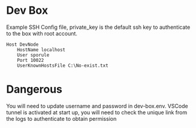 # Dev Box


Example SSH Config file, private_key is the default ssh key to authenticate to the box with root account.

```
Host DevNode
    HostName localhost
    User sporule
    Port 10022
    UserKnownHostsFile C:\No-exist.txt
```

# Dangerous

You will need to update username and password in dev-box.env.
VSCode tunnel is activated at start up, you will need to check the unique link from the logs to authenticate to obtain permission

